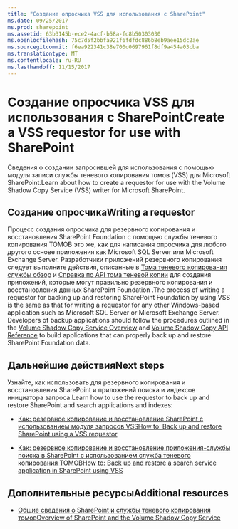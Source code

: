 ```yaml
---
title: "Создание опросчика VSS для использования с SharePoint"
ms.date: 09/25/2017
ms.prod: sharepoint
ms.assetid: 63b3145b-ece2-4acf-b58a-fd8b50303030
ms.openlocfilehash: 75c7d5f2bbfa921f6fdfdc886b8eb9aee15dc2ae
ms.sourcegitcommit: f6ea922341c38e700d0697961f8df9a454a03cba
ms.translationtype: MT
ms.contentlocale: ru-RU
ms.lasthandoff: 11/15/2017
---
```

# <a name="create-a-vss-requestor-for-use-with-sharepoint"></a><span data-ttu-id="5fbef-102">Создание опросчика VSS для использования с SharePoint</span><span class="sxs-lookup"><span data-stu-id="5fbef-102">Create a VSS requestor for use with SharePoint</span></span>

<span data-ttu-id="5fbef-103">Сведения о создании запросившей для использования с помощью модуля записи службы теневого копирования томов (VSS) для Microsoft SharePoint.</span><span class="sxs-lookup"><span data-stu-id="5fbef-103">Learn about how to create a requestor for use with the Volume Shadow Copy Service (VSS) writer for Microsoft SharePoint.</span></span>

## <a name="writing-a-requestor"></a><span data-ttu-id="5fbef-104">Создание опросчика</span><span class="sxs-lookup"><span data-stu-id="5fbef-104">Writing a requestor</span></span>

<span data-ttu-id="5fbef-p101">Процесс создания опросчика для резервного копирования и восстановления SharePoint Foundation с помощью службы теневого копирования ТОМОВ это же, как для написания опросчика для любого другого основе приложения как Microsoft SQL Server или Microsoft Exchange Server. Разработчики приложений резервного копирования следует выполните действия, описанные в  [Тома теневого копирования службы обзор](http://msdn.microsoft.com/en-us/library/aa384649%28VS.85%29.aspx) и [Справка по API тома теневой копии](http://msdn.microsoft.com/en-us/library/aa384648%28VS.85%29.aspx) для создания приложений, которые могут правильно резервного копирования и восстановления данных SharePoint Foundation .</span><span class="sxs-lookup"><span data-stu-id="5fbef-p101">The process of writing a requestor for backing up and restoring SharePoint Foundation by using VSS is the same as that for writing a requestor for any other Windows-based application such as Microsoft SQL Server or Microsoft Exchange Server. Developers of backup applications should follow the procedures outlined in the  [Volume Shadow Copy Service Overview](http://msdn.microsoft.com/en-us/library/aa384649%28VS.85%29.aspx) and [Volume Shadow Copy API Reference](http://msdn.microsoft.com/en-us/library/aa384648%28VS.85%29.aspx) to build applications that can properly back up and restore SharePoint Foundation data.</span></span>
  
    
    

## <a name="next-steps"></a><span data-ttu-id="5fbef-107">Дальнейшие действия</span><span class="sxs-lookup"><span data-stu-id="5fbef-107">Next steps</span></span>
<span data-ttu-id="5fbef-108"><a name="Next"> </a></span><span class="sxs-lookup"><span data-stu-id="5fbef-108"></span></span>

<span data-ttu-id="5fbef-109">Узнайте, как использовать для резервного копирования и восстановления SharePoint и приложений поиска и индексов инициатора запроса:</span><span class="sxs-lookup"><span data-stu-id="5fbef-109">Learn how to use the requestor to back up and restore SharePoint and search applications and indexes:</span></span>
  
    
    

-  [<span data-ttu-id="5fbef-110">Как: резервное копирование и восстановление SharePoint с использованием модуля запросов VSS</span><span class="sxs-lookup"><span data-stu-id="5fbef-110">How to: Back up and restore SharePoint using a VSS requestor</span></span>](how-to-back-up-and-restore-sharepoint-using-a-vss-requestor.md)
    
  
-  [<span data-ttu-id="5fbef-111">Как: резервное копирование и восстановление приложения-службы поиска в SharePoint с использованием служба теневого копирования ТОМОВ</span><span class="sxs-lookup"><span data-stu-id="5fbef-111">How to: Back up and restore a search service application in SharePoint using VSS</span></span>](how-to-back-up-and-restore-a-search-service-application-in-sharepoint-using.md)
    
  

## <a name="additional-resources"></a><span data-ttu-id="5fbef-112">Дополнительные ресурсы</span><span class="sxs-lookup"><span data-stu-id="5fbef-112">Additional resources</span></span>
<span data-ttu-id="5fbef-113"><a name="bk_addresources"> </a></span><span class="sxs-lookup"><span data-stu-id="5fbef-113"></span></span>


-  [<span data-ttu-id="5fbef-114">Общие сведения о SharePoint и службы теневого копирования томов</span><span class="sxs-lookup"><span data-stu-id="5fbef-114">Overview of SharePoint and the Volume Shadow Copy Service</span></span>](overview-of-sharepoint-and-the-volume-shadow-copy-service.md)
    
  

